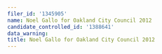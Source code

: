 ```yaml
---
filer_id: '1345905'
name: Noel Gallo for Oakland City Council 2012
candidate_controlled_id: '1388641'
data_warning: 
title: Noel Gallo for Oakland City Council 2012
---
```

